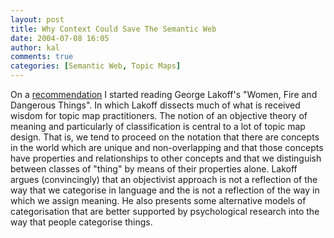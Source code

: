 ```yaml
---
layout: post
title: Why Context Could Save The Semantic Web
date: 2004-07-08 16:05
author: kal
comments: true
categories: [Semantic Web, Topic Maps]
---
```

On a <a href="http://www.shelter.nu/blog-092.html">recommendation</a> I started reading George Lakoff's "Women, Fire and Dangerous Things". In which Lakoff dissects much of what is received wisdom for topic map practitioners. The notion of an objective theory of meaning and particularly of classification is central to a lot of topic map design. That is, we tend to proceed on the notation that there are concepts in the world which are unique and non-overlapping and that those concepts have properties and relationships to other concepts and that we distinguish between classes of "thing" by means of their properties alone.
Lakoff argues (convincingly) that an objectivist approach is not a reflection of the way that we categorise in language and the is not a reflection of the way in which we assign meaning. He also presents some alternative models of categorisation that are better supported by psychological research into the way that people categorise things.
